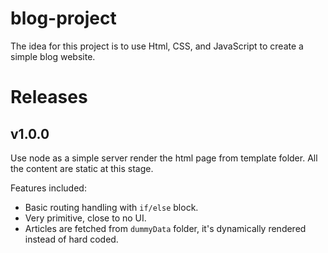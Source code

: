# blog-project

The idea for this project is to use Html, CSS, and JavaScript to create a simple blog website.

# Releases

## v1.0.0

Use node as a simple server render the html page from template folder. All the content are static at this stage.

Features included:

- Basic routing handling with `if/else` block.
- Very primitive, close to no UI.
- Articles are fetched from `dummyData` folder, it's dynamically rendered instead of hard coded.